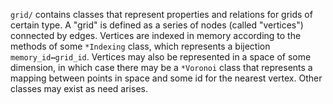 `grid/` contains classes that represent properties and relations for grids of certain type. A "grid" is defined as a series of nodes (called "vertices") connected by edges. Vertices are indexed in memory according to the methods of some `*Indexing` class, which represents a bijection `memory_id↔grid_id`. Vertices may also be represented in a space of some dimension, in which case there may be a `*Voronoi` class that represents a mapping between points in space and some id for the nearest vertex. Other classes may exist as need arises.